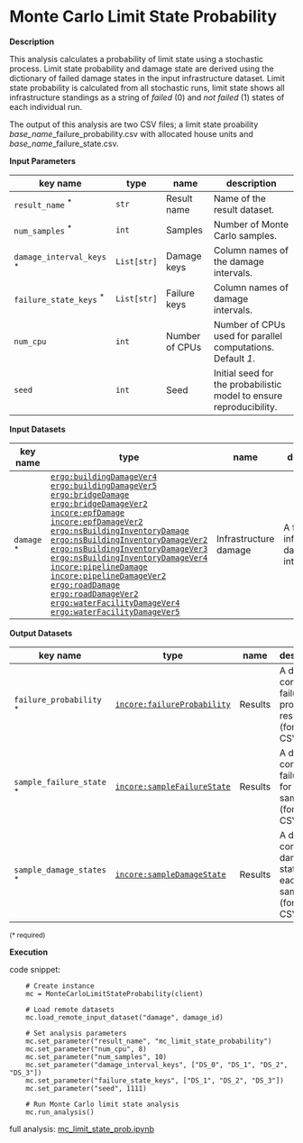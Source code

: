 # Monte Carlo Limit State Probability

**Description**

This analysis calculates a probability of limit state using a stochastic process. Limit state probability and 
damage state are derived using the dictionary of failed damage states in the input infrastructure dataset. Limit state 
probability is calculated from all stochastic runs, limit state shows all infrastructure standings as a string of *failed* (0) and *not failed* (1) states 
of each individual run.

The output of this analysis are two CSV files; a limit state proability *base_name*_failure_probability.csv with allocated house units
and  *base_name*_failure_state.csv.
                                
**Input Parameters**

key name | type | name | description
--- | --- | --- | ---
`result_name` <sup>*</sup> | `str` | Result name | Name of the result dataset.
`num_samples` <sup>*</sup> | `int` | Samples | Number of Monte Carlo samples.
`damage_interval_keys` <sup>*</sup> | `List[str]` | Damage keys | Column names of the damage intervals.
`failure_state_keys` <sup>*</sup> | `List[str]` | Failure keys | Column names of damage intervals.
`num_cpu` | `int` | Number of CPUs | Number of CPUs used for parallel computations. <br>Default *1*.
`seed` | `int` | Seed | Initial seed for the probabilistic model to ensure reproducibility.

**Input Datasets**

key name | type                                                                                                                                                                                                                                                                                                                                                                                                                                                                                                                                                                                                                                                                                                                                                                                                                                                                                                                                                                                                                                                                                                                                                                                                                                                                                                                                                                                                                                                                                                                                                                                                                                                                                                                                                                                                                                                 | name | description
--- |------------------------------------------------------------------------------------------------------------------------------------------------------------------------------------------------------------------------------------------------------------------------------------------------------------------------------------------------------------------------------------------------------------------------------------------------------------------------------------------------------------------------------------------------------------------------------------------------------------------------------------------------------------------------------------------------------------------------------------------------------------------------------------------------------------------------------------------------------------------------------------------------------------------------------------------------------------------------------------------------------------------------------------------------------------------------------------------------------------------------------------------------------------------------------------------------------------------------------------------------------------------------------------------------------------------------------------------------------------------------------------------------------------------------------------------------------------------------------------------------------------------------------------------------------------------------------------------------------------------------------------------------------------------------------------------------------------------------------------------------------------------------------------------------------------------------------------------------------| --- | ---
`damage` <sup>*</sup> | [`ergo:buildingDamageVer4`](https://incore.ncsa.illinois.edu/semantics/api/types/ergo:buildingDamageVer4)<br>[`ergo:buildingDamageVer5`](https://incore.ncsa.illinois.edu/semantics/api/types/ergo:buildingDamageVer5)<br>[`ergo:bridgeDamage`](https://incore.ncsa.illinois.edu/semantics/api/types/ergo:bridgeDamage)<br>[`ergo:bridgeDamageVer2`](https://incore.ncsa.illinois.edu/semantics/api/types/ergo:bridgeDamageVer2)<br>[`incore:epfDamage`](https://incore.ncsa.illinois.edu/semantics/api/types/incore:epfDamage)<br>[`incore:epfDamageVer2`](https://incore.ncsa.illinois.edu/semantics/api/types/incore:epfDamageVer2)<br>[`ergo:nsBuildingInventoryDamage`](https://incore.ncsa.illinois.edu/semantics/api/types/ergo:nsBuildingInventoryDamage)<br>[`ergo:nsBuildingInventoryDamageVer2`](https://incore.ncsa.illinois.edu/semantics/api/types/ergo:nsBuildingInventoryDamageVer2)<br>[`ergo:nsBuildingInventoryDamageVer3`](https://incore.ncsa.illinois.edu/semantics/api/types/ergo:nsBuildingInventoryDamageVer3)<br>[`ergo:nsBuildingInventoryDamageVer4`](https://incore.ncsa.illinois.edu/semantics/api/types/ergo:nsBuildingInventoryDamageVer4)<br>[`incore:pipelineDamage`](https://incore.ncsa.illinois.edu/semantics/api/types/incore:pipelineDamage)<br>[`incore:pipelineDamageVer2`](https://incore.ncsa.illinois.edu/semantics/api/types/incore:pipelineDamageVer2)<br>[`ergo:roadDamage`](https://incore.ncsa.illinois.edu/semantics/api/types/ergo:roadDamage)<br>[`ergo:roadDamageVer2`](https://incore.ncsa.illinois.edu/semantics/api/types/ergo:roadDamageVer2)<br>[`ergo:waterFacilityDamageVer4`](https://incore.ncsa.illinois.edu/semantics/api/types/ergo:waterFacilityDamageVer4)<br>[`ergo:waterFacilityDamageVer5`](https://incore.ncsa.illinois.edu/semantics/api/types/ergo:waterFacilityDamageVer5) | Infrastructure damage | A file with infrastructure damage intervals.

**Output Datasets**

key name | type | name | description
--- | --- | --- | ---
`failure_probability` <sup>*</sup> | [`incore:failureProbability`](https://incore.ncsa.illinois.edu/semantics/api/types/incore:failureProbability) | Results | A dataset containing failure probability results <br>(format: CSV).
`sample_failure_state` <sup>*</sup> | [`incore:sampleFailureState`](https://incore.ncsa.illinois.edu/semantics/api/types/incore:sampleFailureState) | Results | A dataset containing failure state for each sample <br>(format: CSV).
`sample_damage_states` <sup>*</sup> | [`incore:sampleDamageState`](https://incore.ncsa.illinois.edu/semantics/api/types/incore:sampleDamageState) | Results | A dataset containing damage state for each sample <br>(format: CSV).
                    
<small>(* required)</small>

**Execution**

code snippet:

```
    # Create instance
    mc = MonteCarloLimitStateProbability(client)

    # Load remote datasets
    mc.load_remote_input_dataset("damage", damage_id)

    # Set analysis parameters
    mc.set_parameter("result_name", "mc_limit_state_probability")
    mc.set_parameter("num_cpu", 8)
    mc.set_parameter("num_samples", 10)
    mc.set_parameter("damage_interval_keys", ["DS_0", "DS_1", "DS_2", "DS_3"])
    mc.set_parameter("failure_state_keys", ["DS_1", "DS_2", "DS_3"])
    mc.set_parameter("seed", 1111)

    # Run Monte Carlo limit state analysis
    mc.run_analysis()
```

full analysis: [mc_limit_state_prob.ipynb](https://github.com/IN-CORE/incore-docs/blob/main/notebooks/mc_limit_state_prob.ipynb)
